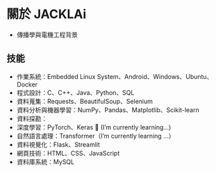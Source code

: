 # 關於 JACKLAi

- 傳播學與電機工程背景

## 技能

- 作業系統：Embedded Linux System、Android、Windows、Ubuntu、Docker
- 程式設計：C、C++、Java、Python、SQL
- 資料蒐集：Requests、BeautifulSoup、Selenium 
- 資料分析與機器學習：NumPy、Pandas、Matplotlib、Scikit-learn
- 資料探勘：
- 深度學習：PyTorch、Keras 🔴 (I’m currently learning...)
- 自然語言處理：Transformer（I’m currently learning ...）
- 資料視覺化：Flask、Streamlit
- 網頁技術：HTML、CSS、JavaScript
- 資料庫系統：MySQL


<!--
**JackLaiplus/JackLaiplus** is a ✨ _special_ ✨ repository because its `README.md` (this file) appears on your GitHub profile.

Here are some ideas to get you started:

## Hi there 👋

- 🔭 I’m currently working on ...
- 🌱 I’m currently learning ...
- 👯 I’m looking to collaborate on ...
- 🤔 I’m looking for help with ...
- 💬 Ask me about ...
- 📫 How to reach me: ...
- 😄 Pronouns: ...
- ⚡ Fun fact: ...
-->
